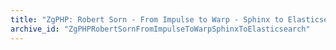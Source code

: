 ```yaml
---
title: "ZgPHP: Robert Sorn - From Impulse to Warp - Sphinx to Elasticsearch"
archive_id: "ZgPHPRobertSornFromImpulseToWarpSphinxToElasticsearch"
---
```



